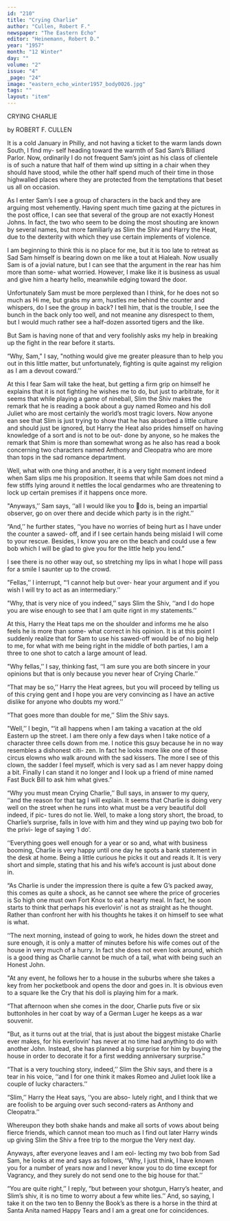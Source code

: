```yaml
---
id: "210"
title: "Crying Charlie"
author: "Cullen, Robert F."
newspaper: "The Eastern Echo"
editor: "Heinemann, Robert D."
year: "1957"
month: "12 Winter"
day: ""
volume: "2"
issue: "4"
_page: "24"
image: "eastern_echo_winter1957_body0026.jpg"
tags: ""
layout: "item"
---
```

CRYING CHARLIE

by ROBERT F. CULLEN

It is a cold January in Philly, and not having a
ticket to the warm lands down South, I find my-
self heading toward the warmth of Sad Sam’s
Billiard Parlor. Now, ordinarily I do not frequent
Sam’s joint as his class of clientele is of such a nature
that half of them wind up sitting in a chair when
they should have stood, while the other half spend
much of their time in those highwalled places where
they are protected from the temptations that beset
us all on occasion.

As I enter Sam’s I see a group of characters in
the back and they are arguing most vehemently.
Having spent much time gazing at the pictures in
the post office, I can see that several of the group
are not exactly Honest Johns. In fact, the two who
seem to be doing the most shouting are known by
several names, but more familiarly as Slim the Shiv
and Harry the Heat, due to the dexterity with which
they use certain implements of violence.

I am beginning to think this is no place for me,
but it is too late to retreat as Sad Sam himself is
bearing down on me like a tout at Hialeah. Now
usually Sam is of a jovial nature, but I can see that
the argument in the rear has him more than some-
what worried. However, I make like it is business
as usual and give him a hearty hello, meanwhile
edging toward the door.

Unfortunately Sam must be more perplexed than
I think, for he does not so much as Hi me, but grabs
my arm, hustles me behind the counter and whispers,
do I see the group in back? I tell him, that is the
trouble, I see the bunch in the back only too well,
and not meanine any disrespect to them, but I would
much rather see a half-dozen assorted tigers and the
like.

But Sam is having none of that and very
foolishly asks my help in breaking up the fight in
the rear before it starts.

“Why, Sam," I say, "nothing would give me
greater pleasure than to help you out in this little
matter, but unfortunately, fighting is quite against
my religion as I am a devout coward.’’

At this I fear Sam will take the heat, but getting
a firm grip on himself he explains that it is not
fighting he wishes me to do, but just to arbitrate,
for it seems that while playing a game of nineball,
Slim the Shiv makes the remark that he is reading
a book about a guy named Romeo and his doll Juliet
who are most certainly the world’s most tragic lovers.
Now anyone ean see that Slim is just trying to show
that he has absorbed a little culture and should just
be ignored, but Harry the Heat also prides himself
on having knowledge of a sort and is not to be out-
done by anyone, so he makes the remark that Shim
is more than somewhat wrong as he also has read
a book concerning two characters named Anthony
and Cleopatra who are more than tops in the sad
romance department.

Well, what with one thing and another, it is a
very tight moment indeed when Sam slips me his
proposition. It seems that while Sam does not mind
a few stiffs lying around it nettles the local gendarmes
who are threatening to lock up certain premises if it
happens once more.

"Anyways,’’ Sam says, ‘‘all I would like you to
do is, being an impartial observer, go on over there
and decide which party is in the right.’’

“And,’’ he further states, ‘‘you have no worries
of being hurt as I have under the counter a sawed-
off, and if I see certain hands being mislaid I will
come to your rescue. Besides, I know you are on the
beach and could use a few bob which I will be glad
to give you for the little help you lend.”

I see there is no other way out, so stretching
my lips in what I hope will pass for a smile I
saunter up to the crowd.

"Fellas,’’ I interrupt, “‘I cannot help but over-
hear your argument and if you wish I will try to
act as an intermediary.’’

"Why, that is very nice of you indeed,’’ says
Slim the Shiv, ‘‘and I do hope you are wise enough
to see that I am quite rignt in my statements.’’

At this, Harry the Heat taps me on the shoulder
and informs me he also feels he is more than some-
what correct in his opinion. It is at this point I
suddenly realize that for Sam to use his sawed-off
would be of no big help to me, for what with me
being right in the middle of both parties, I am a
three to one shot to catch a large amount of lead.

"Why fellas,’’ I say, thinking fast, ‘‘I am sure
you are both sincere in your opinions but that is
only because you never hear of Crying Charle.’’

“That may be so,’’ Harry the Heat agrees, but
you will proceed by telling us of this crying gent
and I hope you are very convincing as I have an
active dislike for anyone who doubts my word.’’

“That goes more than double for me,’’ Slim
the Shiv says.

"Well,’’ I begin, “‘it all happens when I am
taking a vacation at the old Eastern up the street.
I am there only a few days when I take notice of a
character three cells down from me. I notice this
gsuy because he in no way resembles a dishonest citi-
zen. In fact he looks more like one of those circus
elowns who walk around with the sad kissers. The
more I see of this clown, the sadder I feel myself,
which is very sad as I am never happy doing a bit.
Finally I can stand it no longer and I look up a
friend of mine named Fast Buck Bill to ask him
what gives.”

“Why you must mean Crying Charlie,’’ Bull
says, in answer to my query, ‘‘and the reason for
that tag I will explain. It seems that Charlie is
doing very well on the street when he runs into
what must be a very beautiful doll indeed, if pic-
tures do not lie. Well, to make a long story short,
the broad, to Charlie’s surprise, falls in love with
him and they wind up paying two bob for the privi-
lege of saying ‘I do’.

‘‘Everything goes well enough for a year or so
and, what with business booming, Charlie is very
happy until one day he spots a bank statement in
the desk at home. Being a little curious he picks it
out and reads it. It is very short and simple, stating
that his and his wife’s account is just about done in.

“As Charlie is under the impression there is
quite a few G’s packed away, this comes as quite a
shock, as he cannot see where the price of groceries
is So high one must own Fort Knox to eat a hearty
meal. In fact, he soon starts to think that perhaps
his everlovin’ is not as straight as he thought. Rather
than confront her with his thoughts he takes it on
himself to see what is what.

‘‘The next morning, instead of going to work,
he hides down the street and sure enough, it is only
a matter of minutes before his wife comes out of the
house in very much of a hurry. In fact she does
not even look around, which is a good thing as Charlie
cannot be much of a tail, what with being such an
Honest John.

"At any event, he follows her to a house in the
suburbs where she takes a key from her pocketbook
and opens the door and goes in. It is obvious even
to a square lke the Cry that his doll is playing him
for a mark.

“That afternoon when she comes in the door,
Charlie puts five or six buttonholes in her coat by
way of a German Luger he keeps as a war souvenir.

"But, as it turns out at the trial, that is just
about the biggest mistake Charlie ever makes, for
his everlovin’ has never at no time had anything to
do with another John. Instead, she has planned a
big surprise for him by buying the house in order to
decorate it for a first wedding anniversary surprise.”

“That is a very touching story, indeed,’’ Slim
the Shiv says, and there is a tear in his voice, ‘‘and I
for one think it makes Romeo and Juliet look like a
couple of lucky characters.’’

“Slim,’’ Harry the Heat says, ‘‘you are abso-
lutely right, and I think that we are foolish to be
arguing over such second-raters as Anthony and
Cleopatra.’’

Whereupon they both shake hands and make all
sorts of vows about being fierce friends, which cannot
mean too much as I find out later Harry winds up
giving Slim the Shiv a free trip to the morgue the
Very next day.

Anyways, after everyone leaves and I am eol-
lecting my two bob from Sad Sam, he looks at me
and says as follows, ‘‘Why, I just think, I have known
you for a number of years now and I never know
you to do time except for Vagrancy, and they surely
do not send one to the big house for that.’’

“You are quite right,’’ I reply, “but between
your shotgun, Harry’s heater, and Slim’s shiv, it is
no time to worry about a few white lies.’’ And, so
saying, I take it on the two ten to Benny the Book’s
as there is a horse in the third at Santa Anita named
Happy Tears and I am a great one for coincidences.
